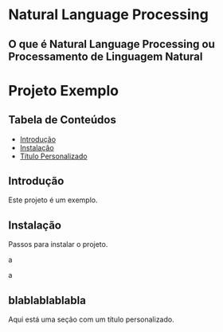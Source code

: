 #  Natural Language Processing
##  O que é  Natural Language Processing ou Processamento de Linguagem Natural


# Projeto Exemplo

## Tabela de Conteúdos
- [Introdução](#introdução)
- [Instalação](#instalação)
- [Título Personalizado](#custom-link)

## Introdução
Este projeto é um exemplo.

## Instalação
Passos para instalar o projeto.

a

























































a
## <a name="custom-link"></a>blablablablabla
Aqui está uma seção com um título personalizado.



